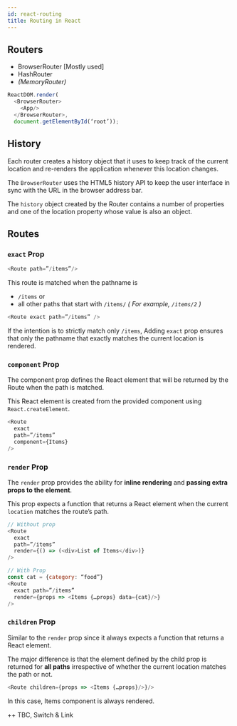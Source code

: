 ```yaml
---
id: react-routing
title: Routing in React
---
```


## Routers

- BrowserRouter [Mostly used]
- HashRouter
- _(MemoryRouter)_

```js
ReactDOM.render(
  <BrowserRouter>
    <App/>
  </BrowserRouter>,
  document.getElementById(‘root’));
```

## History

Each router creates a history object that it uses to keep track of the current location and re-renders the application whenever this location changes.

The `BrowserRouter` uses the HTML5 history API to keep the user interface in sync with the URL in the browser address bar.

The `history` object created by the Router contains a number of properties and one of the location property whose value is also an object.

## Routes

### `exact` Prop

```js
<Route path=”/items”/>
```

This route is matched when the pathname is

- `/items` or
- all other paths that start with `/items/` _( For example, `/items/2` )_

```js
<Route exact path=”/items” />
```

If the intention is to strictly match only `/items`, Adding `exact` prop ensures that only the pathname that exactly matches the current location is rendered.

### `component` Prop

The component prop defines the React element that will be returned by the Route when the path is matched.

This React element is created from the provided component using `React.createElement`.

```js
<Route
  exact
  path=”/items”
  component={Items}
/>
```

### `render` Prop

The `render` prop provides the ability for **inline rendering** and **passing extra props to the element**.

This prop expects a function that returns a React element when the current `location` matches the route’s path.

```js
// Without prop
<Route
  exact
  path=”/items”
  render={() => (<div>List of Items</div>)}
/>

// With Prop
const cat = {category: “food”}
<Route
  exact path=”/items”
  render={props => <Items {…props} data={cat}/>}
/>
```

### `children` Prop

Similar to the `render` prop since it always expects a function that returns a React element.

The major difference is that the element defined by the child prop is returned for **all paths** irrespective of whether the current location matches the path or not.

```js
<Route children={props => <Items {…props}/>}/>
```

In this case, Items component is always rendered.

++ TBC, Switch & Link
